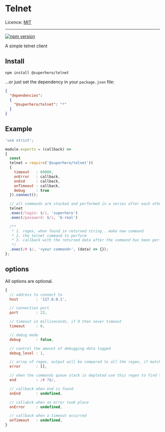 # Telnet

Licence: [MIT](https://opensource.org/licenses/MIT)

---

[![npm version](https://badge.fury.io/js/%40superhero%2Ftelnet.svg)](https://badge.fury.io/js/%40superhero%2Ftelnet)

A simple telnet client

## Install

`npm install @superhero/telnet`

...or just set the dependency in your `package.json` file:

```json
{
  "dependencies":
  {
    "@superhero/telnet": "*"
  }
}
```

## Example

```javascript
'use strict';

module.exports = (callback) =>
{
  const
  telnet = require('@superhero/telnet')(
  {
    timeout   : 60000,
    onError   : callback,
    onEnd     : callback,
    onTimeout : callback,
    debug     : true
  }).connect();

  // all commands are stacked and performed in a series after each other.
  telnet
  .exec(/login: $/i, 'superhero')
  .exec(/password: $/i, 'b-real')

  /**
   * 1. regex, when found in returned string.. make new command
   * 2. the telnet command to perform
   * 3. callback with the returned data after the command has been performed
   */
  .exec(/# $/, '<your command>', (data) => {});
};
```

## options

All options are optional.

```javascript
{
  // address to connect to
  host        : '127.0.0.1',

  // connection port
  port        : 23,

  // timeout in milliseconds, if 0 then never timeout
  timeout     : 0,

  // debug mode
  debug       : false,

  // control the amount of debugging data logged
  debug_level : 1,

  // array of regex, output will be compared to all the regex, if match, exit -> emit error..
  error       : [],

  // when the commands queue stack is depleted use this regex to find the end  
  end         : /# ?$/,

  // callback when end is found
  onEnd       : undefined,

  // callabck when an error took place
  onError     : undefined,

  // callback when a timeout occurred
  onTimeout   : undefined,
}
```
